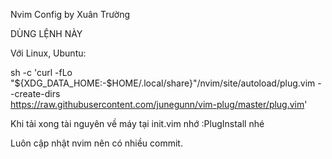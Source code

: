 Nvim Config by Xuân Trường

DÙNG LỆNH NÀY

Với Linux, Ubuntu:

sh -c 'curl -fLo "${XDG_DATA_HOME:-$HOME/.local/share}"/nvim/site/autoload/plug.vim --create-dirs \
       https://raw.githubusercontent.com/junegunn/vim-plug/master/plug.vim'


Khi tải xong tài nguyên về máy tại init.vim nhớ :PlugInstall nhé

Luôn cập nhật nvim nên có nhiều commit.

